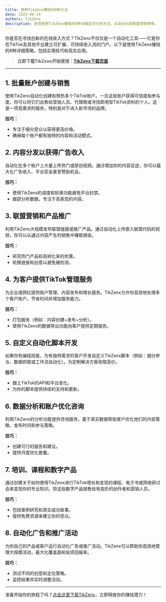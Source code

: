 ```yaml
---
title: 使用TikZenx赚钱的8种方法
date: 2025-06-14
authors: TikZenx
description: 发现使用TikZenx赚钱的8种详细且可行的方法，从自动化到联盟营销等等。
---
```


你是否在寻找创新的在线收入方式？TikZenx不仅仅是一个自动化工具——它是你在TikTok及其他平台建立可扩展、可持续收入流的门户。以下是使用TikZenx赚钱的8种详细策略，包括实用技巧和现实应用。
<!-- truncate -->

> **立即下载TikZenx开始使用：[TikZenx下载页面](https://www.TikZenx.com/Download/)**

---

## 1. 批量账户创建与销售

使用TikZenx自动化创建和预热多个TikTok账户。一旦这些账户获得可信度和参与度，你可以将它们出售给营销人员、代理商或寻找即用型TikTok资料的个人。这是一项高需求的服务，特别是对于进入新市场的品牌。

**技巧：**

- 专注于细分受众以获得更高价值。
- 确保每个账户都有独特的内容和活动模式。

## 2. 内容分发以获得广告收入

自动化在多个账户上大量上传热门或原创视频。通过增加你的内容足迹，你可以最大化广告收入、平台奖金甚至赞助机会。

**技巧：**

- 使用TikZenx的调度和轮换功能避免平台封禁。
- 跟踪分析数据，专注于高表现的内容。

## 3. 联盟营销和产品推广

利用TikZenx大规模发布联盟链接或推广产品。通过自动化上传嵌入联盟代码的视频，你可以从通过内容产生的销售中赚取佣金。

**技巧：**

- 研究热门产品和高转化率的优惠。
- 轮换链接和创意以避免被检测。

## 4. 为客户提供TikTok管理服务

为企业或网红提供账户管理、内容发布和增长服务。TikZenx允许你高效地处理多个客户账户，节省时间并增加服务能力。

**技巧：**

- 打包服务（例如：内容创建+发布+分析）。
- 使用TikZenx的数据导出功能向客户提供定期报告。

## 5. 自定义自动化脚本开发

如果你有编程技能，为有独特需求的客户开发自定义TikZenx脚本（例如：细分参与、数据抓取或工作流自动化）。为定制解决方案收取高价。

**技巧：**

- 跟上TikTok的API和平台变化。
- 为你的脚本提供持续的支持和更新。

## 6. 数据分析和账户优化咨询

利用TikZenx的分析功能提供咨询服务。基于真实数据帮助客户优化他们的内容策略、发布时间和参与策略。

**技巧：**

- 创建可行的报告和建议。
- 提供月度优化套餐。

## 7. 培训、课程和数字产品

通过创建关于如何使用TikZenx进行TikTok增长和变现的课程、电子书或网络研讨会来变现你的专业知识。将这些数字产品销售给有抱负的创作者和营销人员。

**技巧：**

- 包括案例研究和真实成功故事。
- 提供免费资源来建立你的受众。

## 8. 自动化广告和推广活动

为你自己的产品或客户运行自动化广告或推广活动。TikZenx可以帮助你高效地管理大规模活动，最大化覆盖面和投资回报率。

**技巧：**

- 测试不同的创意和定位策略。
- 监控结果并实时调整活动。

---

准备开始你的旅程了吗？[点击这里下载TikZenx](https://www.TikZenx.com/Download/)，立即释放你的赚钱潜力！
